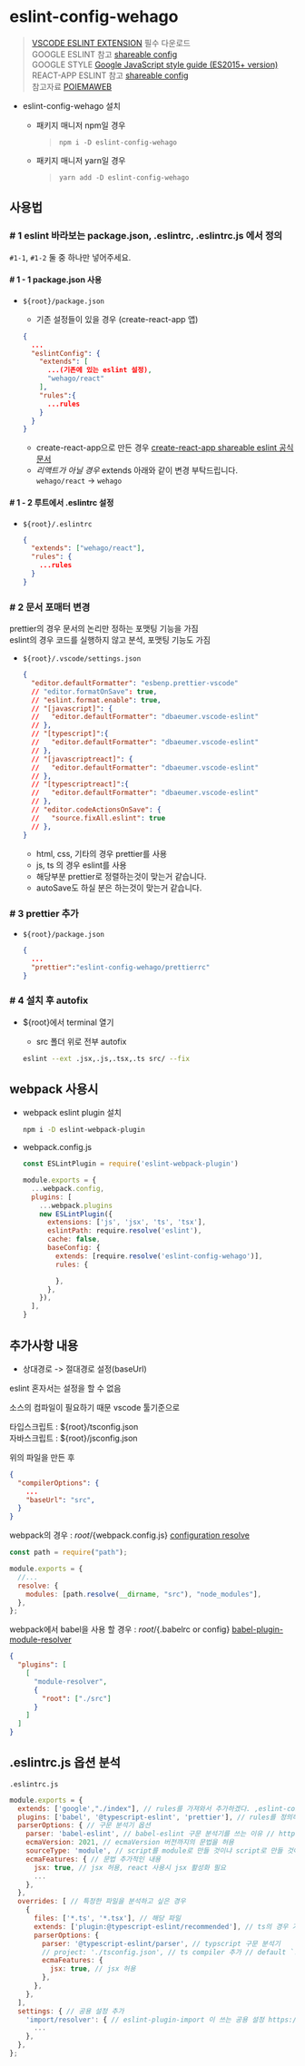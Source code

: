 # eslint-config-wehago

> [VSCODE ESLINT EXTENSION](https://marketplace.visualstudio.com/items?itemName=dbaeumer.vscode-eslint) 필수 다운로드  
> GOOGLE ESLINT 참고 [shareable config](https://github.com/google/eslint-config-google.git)  
> GOOGLE STYLE [Google JavaScript style guide (ES2015+ version)](https://google.github.io/styleguide/jsguide.html)  
> REACT-APP ESLINT 참고 [shareable config](https://www.npmjs.com/package/eslint-config-react-app)  
> 참고자료 [POIEMAWEB](https://poiemaweb.com/eslint)

- eslint-config-wehago 설치

  - 패키지 매니저 npm일 경우

    > `npm i -D eslint-config-wehago`

  - 패키지 매니저 yarn일 경우

    > `yarn add -D eslint-config-wehago`

## 사용법

### # 1 eslint 바라보는 package.json, .eslintrc, .eslintrc.js 에서 정의

`#1-1`, `#1-2` 둘 중 하나만 넣어주세요.

#### # 1 - 1 package.json 사용

- `${root}/package.json`

  - 기존 설정들이 있을 경우 (create-react-app 앱)

  ```json
  {
    ...
    "eslintConfig": {
      "extends": [
        ...(기존에 있는 eslint 설정),
        "wehago/react"
      ],
      "rules":{
        ...rules
      }
    }
  }
  ```

  - create-react-app으로 만든 경우 [create-react-app shareable eslint 공식문서](https://create-react-app.dev/docs/setting-up-your-editor/#extending-or-replacing-the-default-eslint-config)
  - _*리액트가 아닐 경우*_ extends 아래와 같이 변경 부탁드립니다.  
    `wehago/react` -> `wehago`

#### # 1 - 2 루트에서 .eslintrc 설정

- `${root}/.eslintrc`

  ```json
  {
    "extends": ["wehago/react"],
    "rules": {
      ...rules
    }
  }
  ```

### # 2 문서 포매터 변경

prettier의 경우 문서의 논리만 정하는 포맷팅 기능을 가짐  
 eslint의 경우 코드를 실행하지 않고 분석, 포맷팅 기능도 가짐

- `${root}/.vscode/settings.json`

  ```json
  {
    "editor.defaultFormatter": "esbenp.prettier-vscode"
    // "editor.formatOnSave": true,
    // "eslint.format.enable": true,
    // "[javascript]": {
    //   "editor.defaultFormatter": "dbaeumer.vscode-eslint"
    // },
    // "[typescript]":{
    //   "editor.defaultFormatter": "dbaeumer.vscode-eslint"
    // },
    // "[javascriptreact]": {
    //   "editor.defaultFormatter": "dbaeumer.vscode-eslint"
    // },
    // "[typescriptreact]":{
    //   "editor.defaultFormatter": "dbaeumer.vscode-eslint"
    // },
    // "editor.codeActionsOnSave": {
    //   "source.fixAll.eslint": true
    // },
  }
  ```

  - html, css, 기타의 경우 prettier를 사용
  - js, ts 의 경우 eslint를 사용
  - 해당부분 prettier로 정렬하는것이 맞는거 같습니다.
  - autoSave도 하실 분은 하는것이 맞는거 같습니다.

### # 3 prettier 추가

- `${root}/package.json`

  ```json
  {
    ...
    "prettier":"eslint-config-wehago/prettierrc"
  }
  ```

### # 4 설치 후 autofix

- ${root}에서 terminal 열기

  - src 폴더 위로 전부 autofix

  ```bash
  eslint --ext .jsx,.js,.tsx,.ts src/ --fix
  ```

## webpack 사용시

- webpack eslint plugin 설치

  ```bash
  npm i -D eslint-webpack-plugin
  ```

- webpack.config.js

  ```js
  const ESLintPlugin = require('eslint-webpack-plugin')

  module.exports = {
    ...webpack.config,
    plugins: [
      ...webpack.plugins
      new ESLintPlugin({
        extensions: ['js', 'jsx', 'ts', 'tsx'],
        eslintPath: require.resolve('eslint'),
        cache: false,
        baseConfig: {
          extends: [require.resolve('eslint-config-wehago')],
          rules: {

          },
        },
      }),
    ],
  }
  ```

## 추가사항 내용

- 상대경로 -> 절대경로 설정(baseUrl)

eslint 혼자서는 설정을 할 수 없음

소스의 컴파일이 필요하기 때문 vscode 툴기준으로

타입스크립트 : ${root}/tsconfig.json  
자바스크립트 : ${root}/jsconfig.json

위의 파일을 만든 후

```json
{
  "compilerOptions": {
    ...
    "baseUrl": "src",
  }
}
```

webpack의 경우 : ${root}/${webpack.config.js} [configuration resolve](https://webpack.js.org/configuration/resolve/)

```js
const path = require("path");

module.exports = {
  //...
  resolve: {
    modules: [path.resolve(__dirname, "src"), "node_modules"],
  },
};
```

webpack에서 babel을 사용 할 경우 : ${root}/${.babelrc or config} [babel-plugin-module-resolver](https://www.npmjs.com/package/babel-plugin-module-resolver)

```json
{
  "plugins": [
    [
      "module-resolver",
      {
        "root": ["./src"]
      }
    ]
  ]
}
```

## .eslintrc.js 옵션 분석

`.eslintrc.js`

```js
module.exports = {
  extends: ['google',"./index"], // rules를 가져와서 추가하겠다. ,eslint-config-${name}로 시작할 경우 `eslint-config-` 생략 가능
  plugins: ['babel', '@typescript-eslint', 'prettier'], // rules를 정의하는 구문 분석 플러그인
  parserOptions: { // 구문 분석기 옵션
    parser: 'babel-eslint', // babel-eslint 구문 분석기를 쓰는 이유 // https://poiemaweb.com/eslint#8-babel-eslint
    ecmaVersion: 2021, // ecmaVersion 버전까지의 문법을 허용
    sourceType: 'module', // script를 module로 만들 것이냐 script로 만들 것이냐? <script type="module"/>
    ecmaFeatures: { // 문법 추가적인 내용
      jsx: true, // jsx 허용, react 사용시 jsx 활성화 필요
      ...
    },
  },
  overrides: [ // 특정한 파일을 분석하고 싶은 경우
    {
      files: ['*.ts', '*.tsx'], // 해당 파일
      extends: ['plugin:@typescript-eslint/recommended'], // ts의 경우 기존 extends와 현재 extends를 추가
      parserOptions: {
        parser: '@typescript-eslint/parser', // typscript 구문 분석기
        // project: './tsconfig.json', // ts compiler 추가 // default `./tsconfig.json`,
        ecmaFeatures: {
          jsx: true, // jsx 허용
        },
      },
    },
  ],
  settings: { // 공용 설정 추가
    'import/resolver': { // eslint-plugin-import 이 쓰는 공용 설정 https://github.com/benmosher/eslint-plugin-import/blob/master/README.md
      ...
    },
  },
};

```
